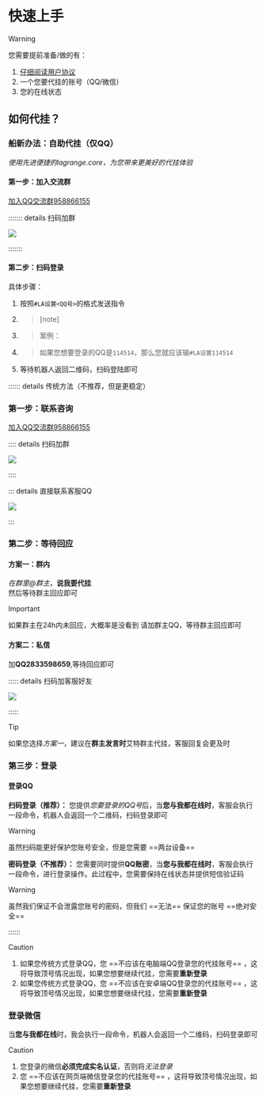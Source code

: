 # 快速上手
> [!warning]
> 您需要提前准备/做的有： <br>
> 1. [仔细阅读用户协议](/read)
> 2. 一个您要代挂的账号（QQ/微信）
> 3. 您的在线状态
## 如何代挂？

### 船新办法：自助代挂（仅QQ）
*使用先进便捷的lagrange.core，为您带来更美好的代挂体验*

#### 第一步：加入交流群
[加入QQ交流群958866155](https://qm.qq.com/q/W1mZPMN7Y4)

::::::: details 扫码加群

![](/group.png)

:::::::

#### 第二步：扫码登录
具体步骤：
1. 按照`#LA设置<QQ号>`的格式发送指令
2. > [note]
3. > 案例：
4. > 如果您想要登录的QQ是`114514`，那么您就应该输`#LA设置114514`
5. 等待机器人返回二维码，扫码登陆即可



:::::: details 传统方法（不推荐，但是更稳定）

### 第一步：联系咨询
[加入QQ交流群958866155](https://qm.qq.com/q/W1mZPMN7Y4)

:::: details 扫码加群

![](/group.png)

::::

::: details 直接联系客服QQ

![](/2833598659.png)

:::

### 第二步：等待回应

#### 方案一：群内
*在群里@群主*，**说我要代挂**<br>
然后等待群主回应即可

> [!important]
> 如果群主在24h内未回应，大概率是没看到
> 请加群主QQ，等待群主回应即可

#### 方案二：私信

加**QQ2833598659**,等待回应即可

::::: details 扫码加客服好友

![](/2833598659.png)

:::::

> [!tip]
> 如果您选择*方案一*，建议在**群主发言时**艾特群主代挂，客服回复会更及时

### 第三步：登录

#### 登录QQ

**扫码登录（推荐）：**
您提供*您要登录的QQ号*后，当**您与我都在线时**，客服会执行一段命令，机器人会返回一个二维码，扫码登录即可
> [!warning]
> 虽然扫码能更好保护您账号安全，但是您需要 ==两台设备== 

**密码登录（不推荐）：**
您需要同时提供**QQ账密**，当**您与我都在线时**，客服会执行一段命令，进行登录操作。此过程中，您需要保持在线状态并提供短信验证码

> [!warning]
> 虽然我们保证不会泄露您账号的密码，但我们 ==无法== 保证您的账号 ==绝对安全==

::::::

> [!caution]
> 1. 如果您传统方式登录QQ，您 ==不应该在电脑端QQ登录您的代挂账号== ，这将导致顶号情况出现，如果您想要继续代挂，您需要**重新登录**
> 2. 如果您传统方式登录QQ，您 ==不应该在安卓端QQ登录您的代挂账号== ，这将导致顶号情况出现，如果您想要继续代挂，您需要**重新登录**

### 登录微信

当**您与我都在线**时，我会执行一段命令，机器人会返回一个二维码，扫码登录即可

> [!caution]
> 1. 您登录的微信**必须完成实名认证**，否则将*无法登录*
> 2. 您 ==不应该在网页端微信登录您的代挂账号== ，这将导致顶号情况出现，如果您想要继续代挂，您需要**重新登录**